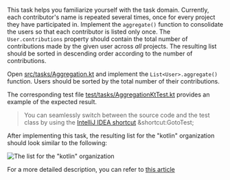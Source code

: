 This task helps you familiarize yourself with the task domain. Currently, each contributor's name is repeated
several times, once for every project they have participated in. Implement the `aggregate()` function to consolidate the users
so that each contributor is listed only once. The `User.contributions` property should contain the total number of
contributions made by the given user across _all_ projects. The resulting list should be sorted in descending order according
to the number of contributions.

Open [src/tasks/Aggregation.kt](course://Coroutines/Aggregation/src/tasks/Aggregation.kt) and implement the `List<User>.aggregate()` function. Users should be sorted by the total
number of their contributions.

The corresponding test file [test/tasks/AggregationKtTest.kt](course://Coroutines/Aggregation/test/tasks/AggregationKtTest.kt) provides an example of the expected result.

<div class="hint">

> You can seamlessly switch between the source code and the test class by using the [IntelliJ IDEA shortcut](https://www.jetbrains.com/help/idea/create-tests.html#test-code-navigation)
> &shortcut:GotoTest;

</div>

After implementing this task, the resulting list for the "kotlin" organization should look similar to the following:

![The list for the "kotlin" organization](images/aggregate.png)

For a more detailed description, you can refer to [this article](https://kotlinlang.org/docs/coroutines-and-channels.html#task-1)
